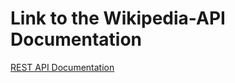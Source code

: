 # Link to the Wikipedia-API Documentation

[REST API Documentation](https://en.wikipedia.org/api/rest_v1/)